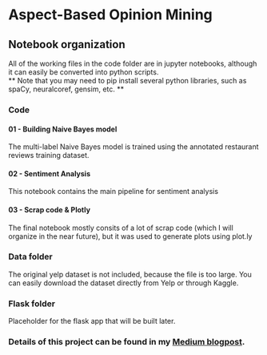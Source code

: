 # Aspect-Based Opinion Mining

## Notebook organization
All of the working files in the code folder are in jupyter notebooks, although it can easily be converted into python scripts.  
** Note that you may need to pip install several python libraries, such as spaCy, neuralcoref, gensim, etc. **

### Code

#### 01 - Building Naive Bayes model
The multi-label Naive Bayes model is trained using the annotated restaurant reviews training dataset.

#### 02 - Sentiment Analysis
This notebook contains the main pipeline for sentiment analysis

#### 03 - Scrap code & Plotly
The final notebook mostly consits of a lot of scrap code (which I will organize in the near future), but it was used to generate plots using plot.ly

### Data folder
The original yelp dataset is not included, because the file is too large. You can easily download the dataset directly from Yelp or through Kaggle.

### Flask folder
Placeholder for the flask app that will be built later. 

### Details of this project can be found in my [Medium blogpost](https://medium.com/@pmin91/how-i-tried-to-predicted-the-opening-gross-for-the-avengers-infinity-war-using-data-science-3fd2beb9512d).